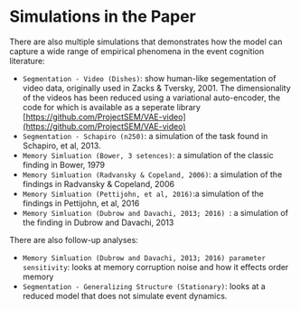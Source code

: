 # Simulations in the Paper



There are also multiple simulations that demonstrates how the model can capture a wide range of empirical phenomena
in the event cognition literature:
* `Segmentation - Video (Dishes)`: show human-like segementation of video data, originally used in Zacks & Tversky, 2001.
The dimensionality of the videos has been reduced using a variational auto-encoder, the code for which is available as 
 a seperate library [https://github.com/ProjectSEM/VAE-video](https://github.com/ProjectSEM/VAE-video)
* `Segmentation - Schapiro (n250)`: a simulation of the task found in Schapiro, et al, 2013.
* `Memory Simluation (Bower, 3 setences)`: a simulation of the classic finding in Bower, 1979
* `Memory Simluation (Radvansky & Copeland, 2006)`: a simulation of the findings in Radvansky & Copeland, 2006
* `Memory Simluation (Pettijohn, et al, 2016)`:a simulation of the findings in Pettijohn, et al, 2016
* `Memory Simluation (Dubrow and Davachi, 2013; 2016) `: a simulation of the finding in Dubrow and Davachi, 2013

There are also follow-up analyses:
* `Memory Simluation (Dubrow and Davachi, 2013; 2016) parameter sensitivity`: looks at memory  corruption noise and how it effects order memory
* `Segmentation - Generalizing Structure (Stationary)`: looks at a reduced model that does not simulate event dynamics.

